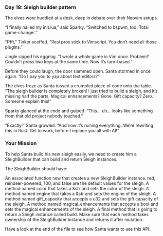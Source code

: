 ### Day 18: Sleigh builder pattern

The elves were huddled at a desk, deep in debate over their Neovim setups.

“I finally nailed my init.lua,” said Sparky. “Switched to bspwm, too. Total game-changer.”

“Pfft,” Tinker scoffed. “Real pros stick to Vimscript. You don’t need all those plugins.”

Jingle sipped his eggnog. “I wrote a whole game in Vim once. Problem? Couldn’t press two keys at the same time. Now it’s turn-based.”

Before they could laugh, the door slammed open. Santa stormed in once again. “Do I pay you to yap about text editors?”

The elves froze as Santa tossed a crumpled piece of code onto the table. “The sleigh builder is completely broken! I just tried to build a sleigh, and it’s missing half the parts. Magical enhancements? Gone. Gift capacity? Zero. Someone explain this!”

Sparky glanced at the code and gulped. “This… uh… looks like something from that old project nobody touched.”

“Exactly!” Santa growled. “And now it’s ruining everything. We’re rewriting this in Rust. Get to work, before I replace you all with AI!”

### Your Mission

To help Santa build his new sleigh easily, we need to create him a SleighBuilder that can build and return Sleigh instances.

The SleighBuilder should have:

An associated function new that creates a new SleighBuilder instance.
red, reindeer-powered, 100, and false are the default values for the sleigh.
A method named color that takes a &str and sets the color of the sleigh.
A method named engine that takes a &str and sets the engine of the sleigh.
A method named gift_capacity that accepts a u32 and sets the gift capacity of the sleigh.
A method named magical_enhancements that accepts a bool and sets the magical enhancements of the sleigh.
A final method that is going to return a Sleigh instance called build.
Make sure that each method takes ownership of the SleighBuilder instance and returns it after mutation.

Have a look at the end of the file to see how Santa wants to use this API.

